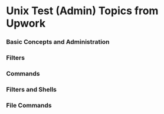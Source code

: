# Unix Test (Admin) Topics from Upwork

### Basic Concepts and Administration

### Filters

### Commands

### Filters and Shells

### File Commands

